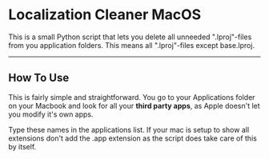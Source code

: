 # Localization Cleaner MacOS

This is a small Python script that lets you delete all unneeded ".lproj"-files from you application folders. This means all ".lproj"-files except base.lproj.

---

## How To Use

This is fairly simple and straightforward. You go to your Applications folder on your Macbook and look for all your **third party apps**, as Apple doesn't let you modify it's own apps.

Type these names in the applications list. If your mac is setup to show all extensions don't add the .app extension as the script does take care of this by itself.

